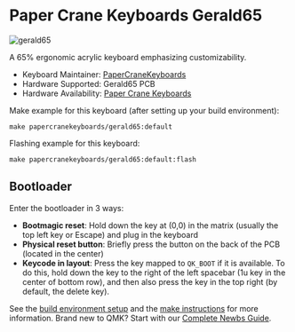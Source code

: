 # Paper Crane Keyboards Gerald65

![gerald65](https://i.imgur.com/Qh9cLeEh.jpeg)

A 65% ergonomic acrylic keyboard emphasizing customizability.

* Keyboard Maintainer: [PaperCraneKeyboards](https://github.com/PaperCraneKeyboards)
* Hardware Supported: Gerald65 PCB
* Hardware Availability: [Paper Crane Keyboards](https://papercranekeyboards.com/)

Make example for this keyboard (after setting up your build environment):

    make papercranekeyboards/gerald65:default

Flashing example for this keyboard:

    make papercranekeyboards/gerald65:default:flash

## Bootloader

Enter the bootloader in 3 ways:

* **Bootmagic reset**: Hold down the key at (0,0) in the matrix (usually the top left key or Escape) and plug in the keyboard
* **Physical reset button**: Briefly press the button on the back of the PCB (located in the center)
* **Keycode in layout**: Press the key mapped to `QK_BOOT` if it is available. To do this, hold down the key to the right of the left spacebar (1u key in the center of bottom row), and then also press the key in the top right (by default, the delete key).

See the [build environment setup](https://docs.qmk.fm/#/getting_started_build_tools) and the [make instructions](https://docs.qmk.fm/#/getting_started_make_guide) for more information. Brand new to QMK? Start with our [Complete Newbs Guide](https://docs.qmk.fm/#/newbs).
